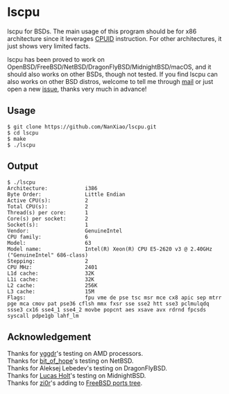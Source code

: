 # lscpu
lscpu for BSDs. The main usage of this program should be for x86 architecture since it leverages [CPUID](https://en.wikipedia.org/wiki/CPUID) instruction. For other architectures, it just shows very limited facts.  

lscpu has been proved to work on OpenBSD/FreeBSD/NetBSD/DragonFlyBSD/MidnightBSD/macOS, and it should also works on other BSDs, though not tested. If you find lscpu can also works on other BSD distros, welcome to tell me through [mail](mailto:nan@chinadtrace.org) or just open a new [issue](https://github.com/NanXiao/lscpu/issues/new), thanks very much in advance!  

## Usage

	$ git clone https://github.com/NanXiao/lscpu.git
	$ cd lscpu
	$ make
	$ ./lscpu

## Output

	$ ./lscpu
	Architecture:            i386
	Byte Order:              Little Endian
	Active CPU(s):           2
	Total CPU(s):            2
	Thread(s) per core:      1
	Core(s) per socket:      2
	Socket(s):               1
	Vendor:                  GenuineIntel
	CPU family:              6
	Model:                   63
	Model name:              Intel(R) Xeon(R) CPU E5-2620 v3 @ 2.40GHz ("GenuineIntel" 686-class)
	Stepping:                2
	CPU MHz:                 2401
	L1d cache:               32K
	L1i cache:               32K
	L2 cache:                256K
	L3 cache:                15M
	Flags:                   fpu vme de pse tsc msr mce cx8 apic sep mtrr pge mca cmov pat pse36 cflsh mmx fxsr sse sse2 htt sse3 pclmulqdq ssse3 cx16 sse4_1 sse4_2 movbe popcnt aes xsave avx rdrnd fpcsds syscall pdpe1gb lahf_lm
## Acknowledgement
Thanks for [yggdr](https://github.com/yggdr)'s testing on AMD processors.  
Thanks for [bit_of_hope](https://www.reddit.com/r/BSD/comments/72bi57/lscpu_for_openbsdfreebsd/dnhnifm/)'s testing on NetBSD.  
Thanks for Aleksej Lebedev's testing on DragonFlyBSD.  
Thanks for [Lucas Holt](https://github.com/laffer1)'s testing on MidnightBSD.  
Thanks for [zi0r](https://github.com/zi0r)'s adding to [FreeBSD ports tree](https://www.freshports.org/sysutils/lscpu).

